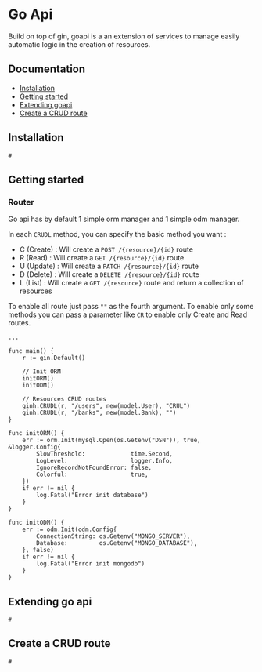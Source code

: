 # Go Api

Build on top of gin, goapi is a an extension of services to manage easily automatic logic in the creation of resources.

## Documentation

* [Installation](#installation)
* [Getting started](#getting-started)
* [Extending goapi](#extending-go-api)
* [Create a CRUD route](#create-a-crud-route)

## Installation

```
# 
```


## Getting started

### Router

Go api has by default 1 simple orm manager and 1 simple odm manager.

In each `CRUDL` method, you can specify the basic method you want : 
- C (Create) : Will create a `POST /{resource}/{id}` route
- R (Read) : Will create a `GET /{resource}/{id}` route
- U (Update) : Will create a `PATCH /{resource}/{id}` route
- D (Delete) : Will create a `DELETE /{resource}/{id}` route
- L (List) : Will create a `GET /{resource}` route and return a collection of resources

To enable all route just pass `""` as the fourth argument. 
To enable only some methods you can pass a parameter like `CR` to enable only Create and Read routes.

```
...

func main() {
	r := gin.Default()

    // Init ORM
	initORM()
	initODM()

	// Resources CRUD routes
	ginh.CRUDL(r, "/users", new(model.User), "CRUL")
	ginh.CRUDL(r, "/banks", new(model.Bank), "")
}

func initORM() {
	err := orm.Init(mysql.Open(os.Getenv("DSN")), true, &logger.Config{
		SlowThreshold:             time.Second,
		LogLevel:                  logger.Info,
		IgnoreRecordNotFoundError: false,
		Colorful:                  true,
	})
	if err != nil {
		log.Fatal("Error init database")
	}
}

func initODM() {
	err := odm.Init(odm.Config{
		ConnectionString: os.Getenv("MONGO_SERVER"),
		Database:         os.Getenv("MONGO_DATABASE"),
	}, false)
	if err != nil {
		log.Fatal("Error init mongodb")
	}
}
```

## Extending go api

```
# 
```

## Create a CRUD route

```
# 
```
